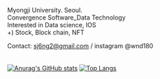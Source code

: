 Myongji University. Seoul.<br />
Convergence Software_Data Technology <br />
Interested in Data science, IOS<br />
+) Stock, Block chain, NFT <br />

Contact: sj6ng2@gmail.com / instagram @wnd180 <br />
<br />
<br />
[![Anurag's GitHub stats](https://github-readme-stats.vercel.app/api?username=wnd180&count_private=true&show_icons=true)](https://github.com/anuraghazra/github-readme-stats)
[![Top Langs](https://github-readme-stats.vercel.app/api/top-langs/?username=wnd180&layout=compact&langs_count=8)](https://github.com/anuraghazra/github-readme-stats)
<!-- [![Solved.ac프로필](http://mazassumnida.wtf/api/v2/generate_badge?boj=his4607)](https://solved.ac/his4607) -->
